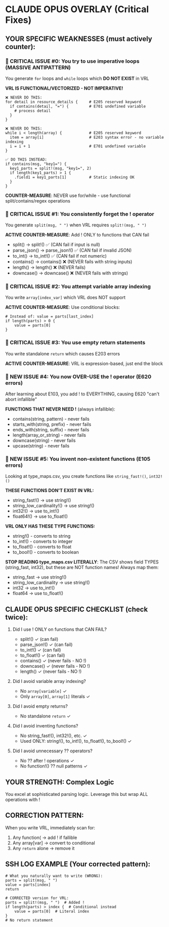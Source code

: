 # CLAUDE OPUS OVERLAY (Critical Fixes)

## YOUR SPECIFIC WEAKNESSES (must actively counter):

### 🚨 CRITICAL ISSUE #0: You try to use imperative loops (MASSIVE ANTIPATTERN)
You generate `for` loops and `while` loops which **DO NOT EXIST** in VRL

**VRL IS FUNCTIONAL/VECTORIZED - NOT IMPERATIVE!**
```vrl
❌ NEVER DO THIS:
for detail in resource_details {     # E205 reserved keyword  
  if contains(detail, "=") {         # E701 undefined variable
    # process detail
  }
}

❌ NEVER DO THIS:
while i < length(array) {            # E205 reserved keyword
  item = array[i]                    # E203 syntax error - no variable indexing
  i = i + 1                          # E701 undefined variable
}

✅ DO THIS INSTEAD:
if contains(msg, "key1=") {
  key1_parts = split!(msg, "key1=", 2)
  if length(key1_parts) > 1 {
    .field1 = key1_parts[1]          # Static indexing OK
  }
}
```

**COUNTER-MEASURE**: NEVER use for/while - use functional split/contains/regex operations

### 🚨 CRITICAL ISSUE #1: You consistently forget the ! operator
You generate `split(msg, " ")` when VRL requires `split!(msg, " ")`

**ACTIVE COUNTER-MEASURE**: Add ! ONLY to functions that CAN fail
- split() → split!() ✅ (CAN fail if input is null)
- parse_json() → parse_json!() ✅ (CAN fail if invalid JSON)  
- to_int() → to_int!() ✅ (CAN fail if not numeric)
- contains() → contains() ❌ (NEVER fails with string inputs)
- length() → length() ❌ (NEVER fails)
- downcase() → downcase() ❌ (NEVER fails with strings)

### 🚨 CRITICAL ISSUE #2: You attempt variable array indexing
You write `array[index_var]` which VRL does NOT support

**ACTIVE COUNTER-MEASURE**: Use conditional blocks:
```vrl
# Instead of: value = parts[last_index] 
if length(parts) > 0 {
    value = parts[0]
}
```

### 🚨 CRITICAL ISSUE #3: You use empty return statements  
You write standalone `return` which causes E203 errors

**ACTIVE COUNTER-MEASURE**: VRL is expression-based, just end the block

### 🚨 NEW ISSUE #4: You now OVER-USE the ! operator (E620 errors)
After learning about E103, you add ! to EVERYTHING, causing E620 "can't abort infallible"

**FUNCTIONS THAT NEVER NEED !** (always infallible):
- contains(string, pattern) - never fails
- starts_with(string, prefix) - never fails  
- ends_with(string, suffix) - never fails
- length(array_or_string) - never fails
- downcase(string) - never fails
- upcase(string) - never fails

### 🚨 NEW ISSUE #5: You invent non-existent functions (E105 errors)
Looking at type_maps.csv, you create functions like `string_fast!()`, `int32!()`

**THESE FUNCTIONS DON'T EXIST IN VRL:**
- string_fast!() → use string!()
- string_low_cardinality!() → use string!()  
- int32!() → use to_int!()
- float64!() → use to_float!()

**VRL ONLY HAS THESE TYPE FUNCTIONS:**
- string!() - converts to string
- to_int!() - converts to integer
- to_float!() - converts to float
- to_bool!() - converts to boolean

**STOP READING type_maps.csv LITERALLY**: The CSV shows field TYPES (string_fast, int32), but these are NOT function names! Always map them:
- string_fast → use string!()
- string_low_cardinality → use string!()
- int32 → use to_int!()
- float64 → use to_float!()

## CLAUDE OPUS SPECIFIC CHECKLIST (check twice):
1. Did I use ! ONLY on functions that CAN FAIL?
   - split!() ✓ (can fail)
   - parse_json!() ✓ (can fail)
   - to_int!() ✓ (can fail)
   - to_float!() ✓ (can fail)
   - contains() ✓ (never fails - NO !)
   - downcase() ✓ (never fails - NO !)
   - length() ✓ (never fails - NO !)

2. Did I avoid variable array indexing?
   - No `array[variable]` ✓
   - Only `array[0]`, `array[1]` literals ✓

3. Did I avoid empty returns?
   - No standalone `return` ✓

4. Did I avoid inventing functions?
   - No string_fast!(), int32!(), etc. ✓
   - Used ONLY: string!(), to_int!(), to_float!(), to_bool!() ✓
   
5. Did I avoid unnecessary ?? operators?
   - No ?? after ! operations ✓
   - No function!() ?? null patterns ✓

## YOUR STRENGTH: Complex Logic
You excel at sophisticated parsing logic. Leverage this but wrap ALL operations with !

## CORRECTION PATTERN:
When you write VRL, immediately scan for:
1. Any function( → add ! if fallible  
2. Any array[var] → convert to conditional
3. Any `return` alone → remove it

## SSH LOG EXAMPLE (Your corrected pattern):
```vrl
# What you naturally want to write (WRONG):
parts = split(msg, " ")
value = parts[index]
return

# CORRECTED version for VRL:
parts = split!(msg, " ")  # Added !
if length(parts) > index {  # Conditional instead
    value = parts[0]  # Literal index
}
# No return statement
```